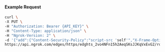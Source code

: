 <!-- Code generated for API Clients. DO NOT EDIT. -->
#### Example Request
```bash
curl \
-X PUT \
-H "Authorization: Bearer {API_KEY}" \
-H "Content-Type: application/json" \
-H "Ngrok-Version: 2" \
-d '{"add":{"Content-Security-Policy":"script-src 'self'","X-Frame-Options":"DENY"},"enabled":true}' \
https://api.ngrok.com/edges/https/edghts_2vo4NFn15h2AeqSKsJJKqVxEvG2/routes/edghtsrt_2vo4NF2rBWfKDECadCzfk5q2FcQ/response_headers
